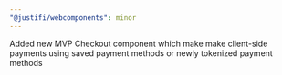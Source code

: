 ```yaml
---
"@justifi/webcomponents": minor
---
```


Added new MVP Checkout component which make make client-side payments using saved payment methods or newly tokenized payment methods

